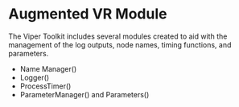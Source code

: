# Augmented VR Module

The Viper Toolkit includes several modules created to aid with the management
of the log outputs, node names, timing functions, and parameters.

* Name Manager()
* Logger()
* ProcessTimer()
* ParameterManager() and Parameters()
